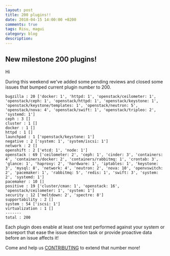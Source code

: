 ```yaml
---
layout: post
title: 200 plugins!!
date: 2018-04-15 14:00:00 +0200
comments: true
tags: Risu, magui
category: blog
description:
---
```


## New milestone 200 plugins!

Hi

During this weekend we've added some pending reviews and closed some issues that bumped current plugin number to 200.

```
bugzilla : 20 ['docker: 1', 'httpd: 1', 'openstack/ceilometer: 1', 'openstack/ceph: 1', 'openstack/httpd: 1', 'openstack/keystone: 1', 'openstack/keystone/templates: 1', 'openstack/neutron: 5', 'openstack/nova: 4', 'openstack/swift: 1', 'openstack/tripleo: 2', 'systemd: 1']
ceph : 3 []
cluster : 1 []
docker : 1 []
httpd : 1 []
launchpad : 1 ['openstack/keystone: 1']
negative : 2 ['system: 1', 'system/iscsi: 1']
network : 2 []
openshift : 2 ['etcd: 1', 'node: 1']
openstack : 69 ['ceilometer: 2', 'ceph: 1', 'cinder: 3', 'containers: 4', 'containers/docker: 2', 'containers/rabbitmq: 1', 'crontab: 3', 'glance: 1', 'haproxy: 2', 'hardware: 1', 'iptables: 1', 'keystone: 3', 'mysql: 8', 'network: 4', 'neutron: 2', 'nova: 10', 'openvswitch: 2', 'pacemaker: 1', 'rabbitmq: 5', 'redis: 1', 'swift: 3', 'system: 2', 'systemd: 1']
pacemaker : 10 []
positive : 19 ['cluster/cman: 1', 'openstack: 16', 'openstack/ceilometer: 1', 'system: 1']
security : 12 ['meltdown: 2', 'spectre: 8']
supportability : 2 []
system : 54 ['iscsi: 1']
virtualization : 1 []
-------
total : 200
```

Each plugin does enable at least one test performed against your system or sosreport that ease the issue detection task or provide proactive data before an issue affects it!

Come and help us [CONTRIBUTING](https://github.com/Risuorg/Risu/blob/master/CONTRIBUTING.md) to extend that number more!

